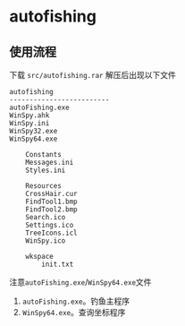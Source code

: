 # autofishing
## 使用流程
下载 `src/autofishing.rar`
解压后出现以下文件

    autofishing
    -------------------------
    autoFishing.exe
    WinSpy.ahk
    WinSpy.ini
    WinSpy32.exe
    WinSpy64.exe
    
        Constants
        Messages.ini
        Styles.ini
        
        Resources
        CrossHair.cur
        FindTool1.bmp
        FindTool2.bmp
        Search.ico
        Settings.ico
        TreeIcons.icl
        WinSpy.ico
        
        wkspace
            init.txt

注意`autoFishing.exe`/`WinSpy64.exe`文件
1. `autoFishing.exe`。钓鱼主程序
2. `WinSpy64.exe`。查询坐标程序
